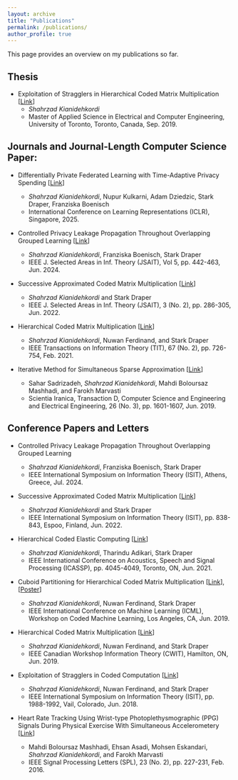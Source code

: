 ```yaml
---
layout: archive
title: "Publications"
permalink: /publications/
author_profile: true
---
```

This page provides an overview on my publications so far.

## Thesis
* Exploitation of Stragglers in Hierarchical Coded Matrix Multiplication [[Link](https://tspace.library.utoronto.ca/handle/1807/101230)]
  * *Shahrzad Kianidehkordi*
  * Master of Applied Science in Electrical and Computer Engineering, University of Toronto, Toronto, Canada, Sep. 2019.

## Journals and Journal-Length Computer Science Paper:
* Differentially Private Federated Learning with Time-Adaptive Privacy Spending [[Link](https://openreview.net/forum?id=W0nydevOlG&noteId=zEslc0ErHW)]
  * *Shahrzad Kianidehkordi*, Nupur Kulkarni, Adam Dziedzic, Stark Draper, Franziska Boenisch
  * International Conference on Learning Representations (ICLR), Singapore, 2025.
  
* Controlled Privacy Leakage Propagation Throughout Overlapping
Grouped Learning [[Link](https://ieeexplore.ieee.org/document/10559973)]
  * *Shahrzad Kianidehkordi*, Franziska Boenisch, Stark Draper
  * IEEE J. Selected Areas in Inf. Theory (JSAIT), Vol 5, pp. 442-463, Jun. 2024.

* Successive Approximated Coded Matrix Multiplication [[Link](https://ieeexplore.ieee.org/abstract/document/9829717)]
  * *Shahrzad Kianidehkordi* and Stark Draper
  * IEEE J. Selected Areas in Inf. Theory (JSAIT), 3 (No. 2), pp. 286-305, Jun. 2022.

* Hierarchical Coded Matrix Multiplication [[Link](https://ieeexplore.ieee.org/abstract/document/9252114)]
  * *Shahrzad Kianidehkordi*, Nuwan Ferdinand, and Stark Draper
  * IEEE Transactions on Information Theory (TIT), 67 (No. 2), pp. 726-754, Feb. 2021.

* Iterative Method for Simultaneous Sparse Approximation [[Link](https://scientiairanica.sharif.edu/article_21095_0.html)]
  * Sahar Sadrizadeh, *Shahrzad Kianidehkordi*, Mahdi Boloursaz Mashhadi, and Farokh Marvasti
  * Scientia Iranica, Transaction D, Computer Science and Engineering and Electrical Engineering, 26 (No. 3), pp. 1601-1607, Jun. 2019.


## Conference Papers and Letters
* Controlled Privacy Leakage Propagation Throughout Overlapping
Grouped Learning
  * *Shahrzad Kianidehkordi*, Franziska Boenisch, Stark Draper
  * IEEE International Symposium on Information Theory (ISIT), Athens, Greece, Jul. 2024.

* Successive Approximated Coded Matrix Multiplication [[Link](https://ieeexplore.ieee.org/abstract/document/9834389)]
  * *Shahrzad Kianidehkordi* and Stark Draper
  * IEEE International Symposium on Information Theory (ISIT), pp. 838-843, Espoo, Finland, Jun. 2022.

* Hierarchical Coded Elastic Computing [[Link](https://ieeexplore.ieee.org/abstract/document/9414863)]
  * *Shahrzad Kianidehkordi*, Tharindu Adikari, Stark Draper
  * IEEE International Conference on Acoustics, Speech and Signal Processing (ICASSP), pp. 4045-4049, Toronto, ON, Jun. 2021.
  
* Cuboid Partitioning for Hierarchical Coded Matrix Multiplication [[Link](https://arxiv.org/pdf/1907.08819.pdf)], [[Poster](/files/Publications_poster_CODML.pdf)]
  * *Shahrzad Kianidehkordi*, Nuwan Ferdinand, Stark Draper
  * IEEE International Conference on Machine Learning (ICML), Workshop on Coded Machine Learning, Los Angeles, CA, Jun. 2019.
  
* Hierarchical Coded Matrix Multiplication [[Link](https://ieeexplore.ieee.org/abstract/document/8929896)]
  * *Shahrzad Kianidehkordi*, Nuwan Ferdinand, and Stark Draper
  * IEEE Canadian Workshop Information Theory (CWIT), Hamilton, ON, Jun. 2019.
  
* Exploitation of Stragglers in Coded Computation [[Link](https://ieeexplore.ieee.org/abstract/document/8437871)]
  * *Shahrzad Kianidehkordi*, Nuwan Ferdinand, and Stark Draper
  * IEEE International Symposium on Information Theory (ISIT), pp. 1988-1992, Vail, Colorado, Jun. 2018. 
  
* Heart Rate Tracking Using Wrist-type Photoplethysmographic (PPG) Signals During Physical Exercise With Simultaneous Accelerometery [[Link](https://ieeexplore.ieee.org/abstract/document/7359158)]
  * Mahdi Boloursaz Mashhadi, Ehsan Asadi, Mohsen Eskandari, *Shahrzad Kianidehkordi*, and Farokh Marvasti
  * IEEE Signal Processing Letters (SPL), 23 (No. 2), pp. 227-231, Feb. 2016. 